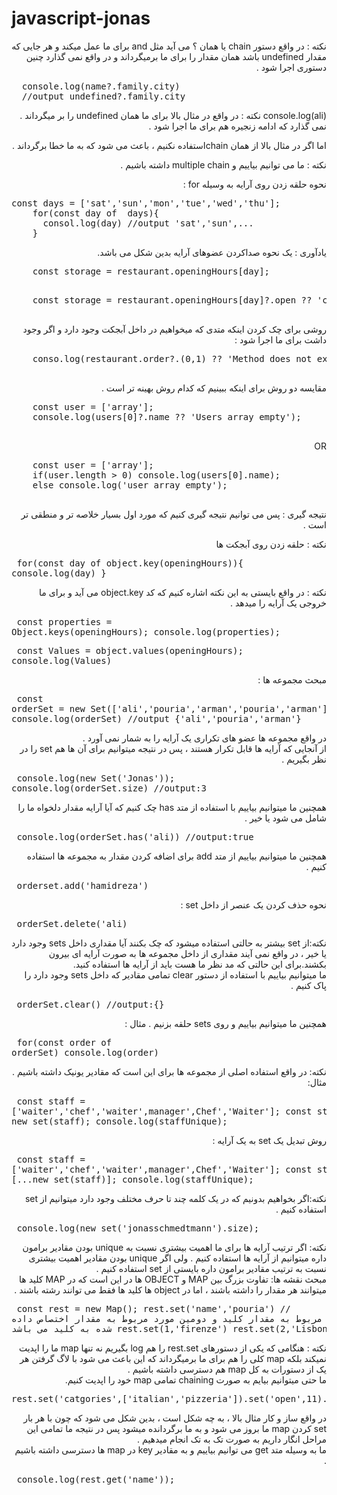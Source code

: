# javascript-jonas
<div dir="rtl" style={code:dir:ltr}>
  نکته : در واقع دستور chain یا همان ؟ می آید مثل and برای  ما عمل میکند و هر جایی که مقدار undefined باشد همان مقدار را برای  ما برمیگرداند و در واقع نمی گذارد  چنین دستوری اجرا شود .
<pre dir='ltr'>
  console.log(name?.family.city)
  //output undefined?.family.city
</pre>
      console.log(ali)
  نکته : در واقع در مثال بالا برای ما همان undefined را بر میگرداند . نمی گذارد که ادامه زنجیره هم برای ما اجرا شود .
  
  اما اگر در مثال بالا از همان chainاستفاده نکنیم ، باعث می شود که به ما خطا برگرداند .
  
  نکته : ما می توانیم بیاییم و multiple chain داشته باشیم .

  نحوه حلقه زدن روی  آرایه به وسیله  for :‌
<pre dir='ltr'>
const days = ['sat','sun','mon','tue','wed','thu'];
    for(const day of  days){
      consol.log(day) //output 'sat','sun',...
    }
</pre>

 یادآوری : یک نحوه صداکردن عضوهای آرایه بدین شکل می باشد.  
 <pre dir='ltr'>
    const storage = restaurant.openingHours[day];
 </pre>
 <pre dir='ltr'>
    const storage = restaurant.openingHours[day]?.open ?? 'closed';
 </pre>
روشی برای چک کردن اینکه متدی که میخواهیم در داخل آبجکت وجود دارد و اگر وجود داشت برای ما اجرا شود :
<pre dir='ltr'>
    conso.log(restaurant.order?.(0,1) ?? 'Method does not exit');
 </pre>

  مقایسه دو روش برای اینکه ببینیم که کدام روش بهینه تر است . 
  <pre dir='ltr'>
    const user = ['array'];
    console.log(users[0]?.name ?? 'Users array empty');
  </pre>

  OR

  <pre dir='ltr'>
    const user = ['array'];
    if(user.length > 0) console.log(users[0].name);
    else console.log('user array empty');
  </pre>
  نتیجه گیری : پس می توانیم نتیجه گیری کنیم که مورد اول بسیار خلاصه تر و منطقی تر است . 
  
  نکته : حلقه زدن روی آبجکت ها  
    <pre dir='ltr'>
      for(const day of object.key(openingHours)){
        console.log(day)
      }
    </pre>
  
  نکته : در واقع بایستی به این نکته اشاره کنیم که کد object.key می آید و برای ما خروجی یک آرایه را میدهد .
    <pre dir='ltr'>
      const properties = Object.keys(openingHours);
      console.log(properties);
    </pre>
    <pre dir='ltr'>
      const Values = object.values(openingHours);
      console.log(Values)
    </pre>
    مبحث مجموعه ها : 
    <pre dir='ltr'>
      const orderSet = new Set(['ali','pouria','arman','pouria','arman']);
      console.log(orderSet) //output {'ali','pouria','arman'}
    </pre>
    در واقع مجموعه ها عضو های تکراری یک آرایه را به شمار نمی آورد .\
    از آنجایی که آرایه ها قابل  تکرار هستند ، پس در نتیجه میتوانیم برای آن  ها هم set را در نظر بگیریم .\
    <pre dir='ltr'>
      console.log(new Set('Jonas'));
      console.log(orderSet.size) //output:3
    </pre>
    همچنین ما میتوانیم بیاییم با استفاده از متد has چک کنیم که آیا آرایه مقدار دلخواه ما را شامل می شود یا خیر .\
    <pre dir='ltr'>
      console.log(orderSet.has('ali)) //output:true
    </pre>
    همچنین ما میتوانیم بیاییم از متد add برای اضافه کردن مقدار به مجموعه ها استفاده کنیم .
    <pre dir='ltr'>
      orderset.add('hamidreza')
    </pre>
    نحوه حذف کردن یک عنصر از داخل set :\
    <pre dir='ltr'>
      orderSet.delete('ali)
    </pre>
    نکته:از set بیشتر به حالتی استفاده میشود که چک بکنند آیا مقداری داخل sets وجود دارد یا خیر ، در واقع نمی آیند مقداری از داخل مجموعه ها به صورت آرایه ای بیرون بکشند.برای این حالتی      که مد نظر ما هست باید از آرایه ها استفاده کنید.\
    ما میتوانیم بیاییم با استفاده از دستور clear تمامی مقادیر که داخل sets وجود دارد را پاک کنیم .\
    <pre dir='ltr'>
      orderSet.clear() //output:{}
    </pre>
    همچنین ما میتوانیم بیاییم و روی sets حلقه بزنیم . مثال :
    <pre dir='ltr'>
      for(const order of orderSet) console.log(order)
    </pre>
    نکته: در واقع استفاده اصلی از مجموعه ها برای این است که مقادیر یونیک داشته باشیم .\
    مثال:\
    <pre dir='ltr'>
      const staff = ['waiter','chef','waiter',manager',Chef','Waiter'];
      const staffUnique = new set(staff);
      console.log(staffUnique);
    </pre>
    روش تبدیل یک set به یک آرایه :\
    <pre dir='ltr'>
      const staff = ['waiter','chef','waiter',manager',Chef','Waiter'];
      const staffUnique = [...new set(staff)];
      console.log(staffUnique);
    </pre>
    نکته:اگر بخواهیم بدونیم که در یک کلمه چند تا حرف مختلف وجود دارد میتوانیم از set استفاده کنیم .\
    <pre dir='ltr'>
      console.log(new set('jonasschmedtmann').size);
    </pre>
    نکته: اگر ترتیب آرایه ها برای ما اهمیت بیشتری نسبت به unique بودن مقادیر برامون داره میتوانیم از آرایه ها استفاده کنیم . ولی اگر unique بودن مقادیر اهمیت بیشتری نسبت به ترتیب مقادیر برامون داره بایستی از set استفاده کنیم .\
    مبحث نقشه ها:
    تفاوت بزرگ بین MAP و OBJECT ها در این است که  در MAP کلید ها میتوانند هر مقدار را داشته باشند ، اما در object ها کلید ها فقط می توانند رشته باشند .\
    <pre dir='ltr'>
      const rest = new Map();
      rest.set('name','pouria') // اولین مورد مربوط به مقدار کلید و دومین مورد مربوط به مقدار اختصاص داده شده به کلید می باشد
      rest.set(1,'firenze')
      rest.set(2,'Lisbon')
    </pre>
    نکته : هنگامی که یکی از دستورهای rest.set را هم log بگیریم نه تنها map ما را اپدیت نمیکند بلکه map کلی را هم برای ما برمیگرداند که این باعث می شود با لاگ گرفتن هر یک از دستورات به کل map هم دسترسی داشته باشیم .\
    ما حتی میتوانیم بیایم به صورت chaining تمامی map خود را اپدیت کنیم.\
    <pre dir='ltr'>
      rest.set('catgories',['italian','pizzeria']).set('open',11).set('close',13)
    </pre>
    در واقع ساز و کار مثال بالا ، به چه شکل است ، بدین شکل می شود که چون با هر بار set کردن map ما بروز می شود و به ما برگردانده میشود پس در نتیجه ما تمامی این مراحل انگار داریم به صورت تک به تک انجام میدهیم .\
    ما به وسیله متد  get می توانیم بیاییم و به مقادیر key در map ها دسترسی داشته باشیم .\
    <pre dir='ltr'>
      console.log(rest.get('name'));
    </pre>
    
    
    
    
    
    
    
    
    
    
    
     
     
    
    
    
    
    
  
    
    
    
    

    

  
    
</div>
